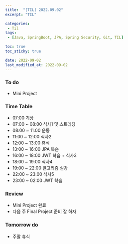 ```yaml
---
title:  "[TIL] 2022.09.02"
excerpt: "TIL"

categories:
 - Til
tags:
 - [Java, SpringBoot, JPA, Spring Security, Git, TIL]

toc: true
toc_sticky: true

date: 2022-09-02
last_modified_at: 2022-09-02
---
```



### To do
- Mini Project


### Time Table
- 07:00 기상
- 07:00 ~ 08:00 식사1 및 스트레칭
- 08:00 ~ 11:00 운동
- 11:00 ~ 12:00 식사2 
- 12:00 ~ 13:00 휴식
- 13:00 ~ 16:00 JPA 복슴
- 16:00 ~ 18:00 JWT 학습 + 식사3
- 18:00 ~ 19:00 식사4
- 19:00 ~ 22:00 알고리즘 실강
- 22:00 ~ 23:00 식사5
- 23:00 ~ 02:00 JWT 학습


### Review
- Mini Project 완료
- 다음 주 Final Project 준비 잘 하자

### Tomorrow do
- 주말 휴식